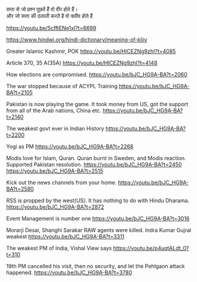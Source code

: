 

सत्ता से जो प्रश्न पूछतें हैं वो वीर होते हैं।  
और जो सत्ता की दलाली करतें है वो क्लीव होते हैं 

https://youtu.be/5cfftENe1xI?t=6699

https://www.hindwi.org/hindi-dictionary/meaning-of-kliiv


Greater Islamic Kashmir, POK
https://youtu.be/HICEZNg9zhI?t=4085

Article 370, 35 A(35A)
https://youtu.be/HICEZNg9zhI?t=4148



How elections are compromised. 
https://youtu.be/bJC_HG9A-BA?t=2060


The war stopped because of ACYPL Training
https://youtu.be/bJC_HG9A-BA?t=2105


Pakistan is now playing the game.
It took money from US, got the support from all of the Arab nations, China etc. 
https://youtu.be/bJC_HG9A-BA?t=2140


The weakest govt ever in Indian History
https://youtu.be/bJC_HG9A-BA?t=2200 


Yogi as PM
https://youtu.be/bJC_HG9A-BA?t=2268

Modis love for Islam, Quran.
Quran burnt in Sweden, and Modis reaction. Supported Pakistan resolution. 
https://youtu.be/bJC_HG9A-BA?t=2450 
https://youtu.be/bJC_HG9A-BA?t=2515


Kick out the news channels from your home.
https://youtu.be/bJC_HG9A-BA?t=2580 


RSS is propped by the west(US). It has nothing to do with Hindu Dharama.  
https://youtu.be/bJC_HG9A-BA?t=2872

Event Management is number one 
https://youtu.be/bJC_HG9A-BA?t=3016


Morarji Desai, Shanghi Sarakar
RAW agents were killed.
Indra Kumar Gujral weakest 
https://youtu.be/bJC_HG9A-BA?t=3311

The weakest PM of India, Vishal View says
https://youtu.be/p4uqtALdt_0?t=310


19th PM cancelled his visit, then no security, and let the Pehlgaon attack happened. 
https://youtu.be/bJC_HG9A-BA?t=3780


